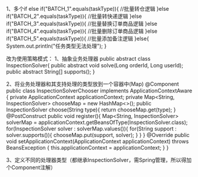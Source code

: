 1、多个if else 
if("BATCH_1".equals(taskType)){
   //批量转仓逻辑
}else if("BATCH_2".equals(taskType)){
   //批量转快递逻辑
}else if("BATCH_3".equals(taskType)){
   //批量替换订单商品逻辑
}else if("BATCH_4".equals(taskType)){
   //批量删除订单商品逻辑
}else if("BATCH_5".equals(taskType)){
   //批量添加备注逻辑
}else{
   System.out.println("任务类型无法处理");
}

改为使用策略模式：
1、抽象业务处理器
public abstract class InspectionSolver{
    public abstract void solve(Long orderId, Long userId);
    public abstract String[] supports();
}

2、将业务处理器和其支持处理的类型放到一个容器中(Map)
@Component
public class InspectionSolverChooser implements ApplicationContextAware {
    private ApplicationContext applicationContext;
    private Map<String, InspectionSolver> chooseMap = new HashMap<>();
    public InspectionSolver choose(String type){
        return chooseMap.get(type);
    }
    @PostConstruct
    public void register(){
        Map<String, InspectionSolver> solverMap = applicationContext.getBeansOfType(InspectionSolver.class);
        for(InspectionSolver solver : solverMap.values()){
            for(String support : solver.supports()){
                chooseMap.put(support, solver);
            }
        }
    }
    @Override
    public void setApplicationContext(ApplicationContext applicationContext) throws BeansException {
        this.applicationContext = applicationContext;
    }
}

3、定义不同的处理器类型（都继承InspectionSolver，需Spring管理，所以得加个Component注解）